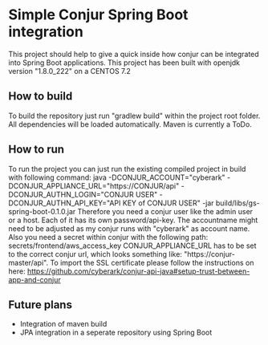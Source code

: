 # Simple Conjur Spring Boot integration
This project should help to give a quick inside how conjur can be integrated into Spring Boot applications.
This project has been built with openjdk version "1.8.0_222" on a CENTOS 7.2

## How to build
To build the repository just run "gradlew build" within the project root folder. All dependencies will be loaded automatically.
Maven is currently a ToDo.

## How to run
To run the project you can just run the existing compiled project in build with following command:
java -DCONJUR_ACCOUNT="cyberark" -DCONJUR_APPLIANCE_URL="https://CONJUR/api" -DCONJUR_AUTHN_LOGIN="CONJUR USER" -DCONJUR_AUTHN_API_KEY="API KEY of CONJUR USER" -jar build/libs/gs-spring-boot-0.1.0.jar
Therefore you need a conjur user like the admin user or a host. Each of it has its own password/api-key. The accountname might need to be adjusted as my conjur runs with "cyberark" as account name. Also you need a secret within conjur with the following path: secrets/frontend/aws_access_key
CONJUR_APPLIANCE_URL has to be set to the correct conjur url, which looks something like: "https://conjur-master/api". To import the SSL certificate please follow the instructions on here: https://github.com/cyberark/conjur-api-java#setup-trust-between-app-and-conjur

## Future plans
  - Integration of maven build
  - JPA integration in a seperate repository using Spring Boot
